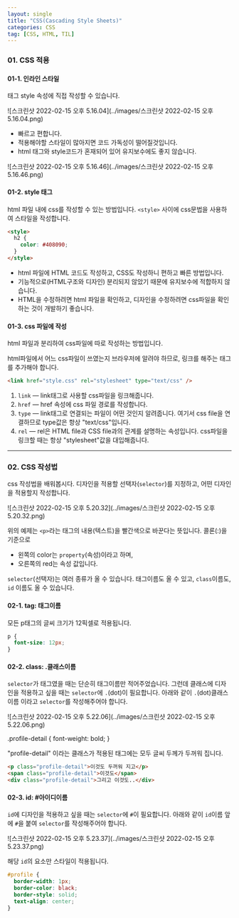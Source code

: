 ```yaml
---
layout: single
title: "CSS(Cascading Style Sheets)"
categories: CSS
tag: [CSS, HTML, TIL]
---
```


### 01. CSS 적용

#### 01-1. 인라인 스타일

태그 style 속성에 직접 작성할 수 있습니다.

![스크린샷 2022-02-15 오후 5.16.04](../images/스크린샷 2022-02-15 오후 5.16.04.png)

- 빠르고 편합니다.
- 적용해야할 스타일이 많아지면 코드 가독성이 떨어질것입니다.
- html 태그와 style코드가 혼재되어 있어 유지보수에도 좋지 않습니다.

![스크린샷 2022-02-15 오후 5.16.46](../images/스크린샷 2022-02-15 오후 5.16.46.png)

#### 01-2. style 태그

html 파일 내에 css를 작성할 수 있는 방법입니다. `<style>` 사이에 css문법을 사용하여 스타일을 작성합니다.

```html
<style>
  h2 {
    color: #408090;
  }
</style>
```

- html 파일에 HTML 코드도 작성하고, CSS도 작성하니 편하고 빠른 방법입니다.
- 기능적으로(HTML구조와 디자인) 분리되지 않았기 때문에 유지보수에 적합하지 않습니다.
- HTML을 수정하려면 html 파일을 확인하고, 디자인을 수정하려면 css파일을 확인하는 것이 개발하기 좋습니다.

#### 01-3. css 파일에 작성

html 파일과 분리하여 css파일에 따로 작성하는 방법입니다.

html파일에서 어느 css파일이 쓰였는지 브라우저에 알려야 하므로, 링크를 해주는 태그를 추가해야 합니다.

```html
<link href="style.css" rel="stylesheet" type="text/css" />
```

1. `link` — link태그로 사용할 css파일을 링크해줍니다.
2. `href` — href 속성에 css 파일 경로를 작성합니다.
3. `type` — link태그로 연결되는 파일이 어떤 것인지 알려줍니다. 여기서 css file을 연결하므로 type값은 항상 "text/css"입니다.
4. `rel` — rel은 HTML file과 CSS file과의 관계를 설명하는 속성입니다. css파일을 링크할 때는 항상 "stylesheet"값을 대입해줍니다.

---

### 02. CSS 작성법

css 작성법을 배워봅시다. 디자인을 적용할 선택자(`selector`)를 지정하고, 어떤 디자인을 적용할지 작성합니다.

![스크린샷 2022-02-15 오후 5.20.32](../images/스크린샷 2022-02-15 오후 5.20.32.png)

위의 예제는 `<p>`라는 태그의 내용(텍스트)을 빨간색으로 바꾼다는 뜻입니다. 콜론(:)을 기준으로

- 왼쪽의 color는 `property`(속성)이라고 하며,
- 오른쪽의 red는 속성 값입니다.

`selector`(선택자)는 여러 종류가 올 수 있습니다. 태그이름도 올 수 있고, `class`이름도, `id` 이름도 올 수 있습니다.

#### 02-1. tag: 태그이름

모든 p태그의 글씨 크기가 12픽셀로 적용됩니다.

```css
p {
  font-size: 12px;
}
```

#### 02-2. class: .클래스이름

`selector`가 태그였을 때는 단순히 태그이름만 적어주었습니다. 그런데 클래스에 디자인을 적용하고 싶을 때는 `selector`에 `.`(dot)이 필요합니다. 아래와 같이 `.`(dot)클래스이름 이라고 `selector`를 작성해주어야 합니다.

![스크린샷 2022-02-15 오후 5.22.06](../images/스크린샷 2022-02-15 오후 5.22.06.png)

.profile-detail {
font-weight: bold;
}

"profile-detail" 이라는 클래스가 적용된 태그에는 모두 글씨 두께가 두꺼워 집니다.

```html
<p class="profile-detail">이것도 두꺼워 지고</p>
<span class="profile-detail">이것도</span>
<div class="profile-detail">그리고 이것도..</div>
```

#### 02-3. id: #아이디이름

`id`에 디자인을 적용하고 싶을 때는 `selector`에 `#`이 필요합니다. 아래와 같이 `id`이름 앞에 `#`을 붙여 `selector`를 작성해주어야 합니다.

![스크린샷 2022-02-15 오후 5.23.37](../images/스크린샷 2022-02-15 오후 5.23.37.png)

해당 `id`의 요소만 스타일이 적용됩니다.

```css
#profile {
  border-width: 1px;
  border-color: black;
  border-style: solid;
  text-align: center;
}
```
